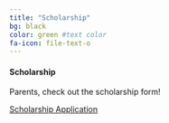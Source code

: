 ```yaml
---
title: "Scholarship"
bg: black
color: green #text color
fa-icon: file-text-o
---
```


#### Scholarship 
Parents, check out the scholarship form!

[Scholarship Application](http://sciencediscovery.colorado.edu/wp-content/uploads/2013/03/Scholarship-Application-UPDATED-FINAL-WITH-FIELDS.pdf "Scholarship Application")

